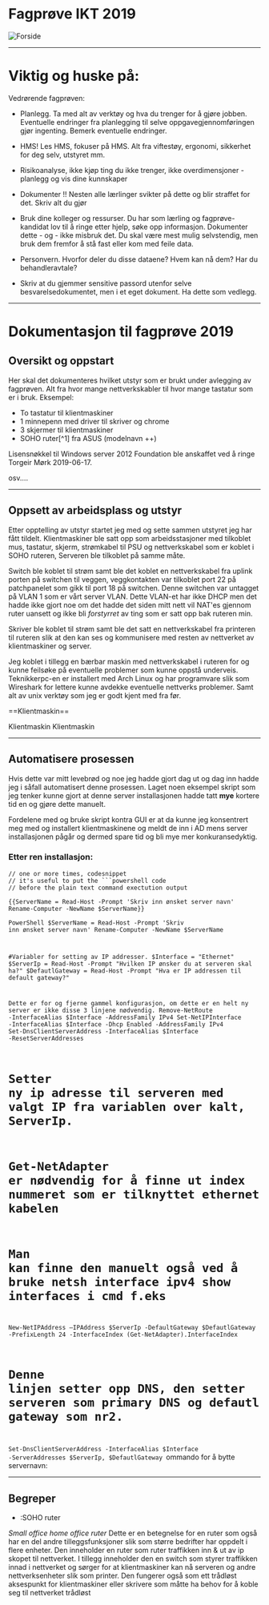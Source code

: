 # Fagprøve IKT 2019
![Forside](https://proxy.duckduckgo.com/iu/?u=http%3A%2F%2Fwww.kinyu-z.net%2Fdata%2Fwallpapers%2F59%2F907086.jpg&f=1)

---

# Viktig og huske på:

Vedrørende fagprøven:

- Planlegg. Ta med alt av verktøy og hva du trenger for å gjøre jobben. Eventuelle endringer fra planlegging til selve oppgavegjennomføringen gjør ingenting. Bemerk eventuelle endringer.

- HMS! Les HMS, fokuser på HMS. Alt fra viftestøy, ergonomi, sikkerhet for deg selv, utstyret mm.

- Risikoanalyse, ikke kjøp ting du ikke trenger, ikke overdimensjoner - planlegg og vis dine kunnskaper

- Dokumenter !! Nesten alle lærlinger svikter på dette og blir straffet for det. Skriv alt du gjør

- Bruk dine kolleger og ressurser. Du har som lærling og fagprøve-kandidat lov til å ringe etter hjelp, søke opp informasjon. Dokumenter dette - og - ikke misbruk det. Du skal være mest mulig selvstendig, men bruk dem fremfor å stå fast eller kom med feile data.

- Personvern. Hvorfor deler du disse dataene? Hvem kan nå dem? Har du behandleravtale?

- Skriv at du gjemmer sensitive passord utenfor selve besvarelsedokumentet, men i et eget dokument. Ha dette som vedlegg.

----

# Dokumentasjon til fagprøve 2019

## Oversikt og oppstart

Her skal det dokumenteres hvilket utstyr som er brukt under avlegging av fagprøven. Alt fra hvor mange nettverkskabler til hvor mange tastatur som er i bruk. Eksempel:

- To tastatur til klientmaskiner
- 1 minnepenn med driver til skriver og chrome
- 3 skjermer til klientmaskiner
- SOHO ruter[^1] fra ASUS (modelnavn ++)

Lisensnøkkel til Windows server 2012 Foundation ble anskaffet ved å ringe Torgeir Mørk 2019-06-17.

osv....

---

## Oppsett av arbeidsplass og utstyr

Etter opptelling av utstyr startet jeg med og sette sammen utstyret jeg har fått tildelt.
Klientmaskiner ble satt opp som arbeidsstasjoner med tilkoblet mus, tastatur, skjerm, strømkabel til PSU og nettverkskabel som er koblet i SOHO ruteren, Serveren ble tilkoblet på samme måte.

Switch ble koblet til strøm samt ble det koblet en nettverkskabel fra uplink porten på switchen til veggen, veggkontakten var tilkoblet port 22 på patchpanelet som gikk til port 18 på switchen. Denne switchen var untagget på VLAN 1 som er vårt server VLAN. Dette VLAN-et har ikke DHCP men det hadde ikke gjort noe om det hadde det siden mitt nett vil NAT'es gjennom ruter uansett og ikke bli *forstyrret* av ting som er satt opp bak ruteren min.

Skriver ble koblet til strøm samt ble det satt en nettverkskabel fra printeren til ruteren slik at den kan ses og kommunisere med resten av nettverket av klientmaskiner og server.

Jeg koblet i tillegg en bærbar maskin med nettverkskabel i ruteren for og kunne feilsøke på eventuelle problemer som kunne oppstå underveis.
Teknikkerpc-en er installert med Arch Linux og har programvare slik som Wireshark for lettere kunne avdekke eventuelle nettverks problemer.
Samt alt av unix verktøy som jeg er godt kjent med fra før.

==Klientmaskin==

Klientmaskin
Klientmaskin

---

## Automatisere prosessen

Hvis dette var mitt levebrød og noe jeg hadde gjort dag ut og dag inn hadde jeg i såfall automatisert denne prosessen.
Laget noen eksempel skript som jeg tenker kunne gjort at denne server installasjonen hadde tatt **mye** kortere tid en
og gjøre dette manuelt.

Fordelene med og bruke skript kontra GUI er at da kunne jeg konsentrert meg med og installert
klientmaskinene og meldt de inn i AD mens server installasjonen pågår og dermed spare tid og bli mye mer konkuransedyktig.

### Etter ren installasjon:

    // one or more times, codesnippet
    // it's useful to put the ```powershell code
    // before the plain text command exectution output
```{PowerShell}
{{ServerName = Read-Host -Prompt 'Skriv inn ønsket server navn'
Rename-Computer -NewName $ServerName}}
```

<code></code><code>PowerShell
$ServerName = Read-Host -Prompt 'Skriv inn ønsket server navn'
Rename-Computer -NewName $ServerName

#Variabler for setting av IP addresser.
$Interface = "Ethernet"
$ServerIp = Read-Host -Prompt "Hvilken IP ønsker du at serveren skal ha?"
$DefautlGateway = Read-Host -Prompt "Hva er IP addressen til default gateway?"

Dette er for og fjerne gammel konfigurasjon, om dette er en helt ny server er ikke disse 3 linjene nødvendig.
Remove-NetRoute -InterfaceAlias $Interface -AddressFamily IPv4
Set-NetIPInterface -InterfaceAlias $Interface -Dhcp Enabled -AddressFamily IPv4
Set-DnsClientServerAddress -InterfaceAlias $Interface -ResetServerAddresses

# Setter ny ip adresse til serveren med valgt IP fra variablen over kalt, ServerIp.
# Get-NetAdapter er nødvendig for å finne ut index nummeret som er tilknyttet ethernet kabelen
# Man kan finne den manuelt også ved å bruke netsh interface ipv4 show interfaces i cmd f.eks
New-NetIPAddress –IPAddress $ServerIp -DefaultGateway $DefautlGateway -PrefixLength 24 -InterfaceIndex (Get-NetAdapter).InterfaceIndex

# Denne linjen setter opp DNS, den setter serveren som primary DNS og defautl gateway som nr2.
Set-DnsClientServerAddress -InterfaceAlias $Interface -ServerAddresses $ServerIp, $DefautlGateway
</code><code></code>ommando for å bytte servernavn:

---

## Begreper

- :SOHO ruter

*Small office home office ruter*
Dette er en betegnelse for en ruter som også har en del andre tilleggsfunksjoner slik som større bedrifter har oppdelt i flere enheter.
Den inneholder en ruter som ruter traffikken inn & ut av ip skopet til nettverket.
I tillegg inneholder den en switch som styrer traffikken innad i nettverket og sørger for at klientmaskiner kan nå serveren og andre nettverksenheter slik som printer.
Den fungerer også som ett trådløst aksespunkt for klientmaskiner eller skrivere som måtte ha behov for å koble seg til nettverket trådløst
